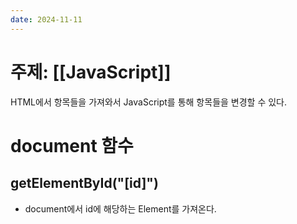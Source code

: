 ```yaml
---
date: 2024-11-11
---
```

# 주제: [[JavaScript]]
HTML에서 항목들을 가져와서 JavaScript를 통해 항목들을 변경할 수 있다.
# document 함수
## getElementById("[id]")
- document에서 id에 해당하는 Element를 가져온다.